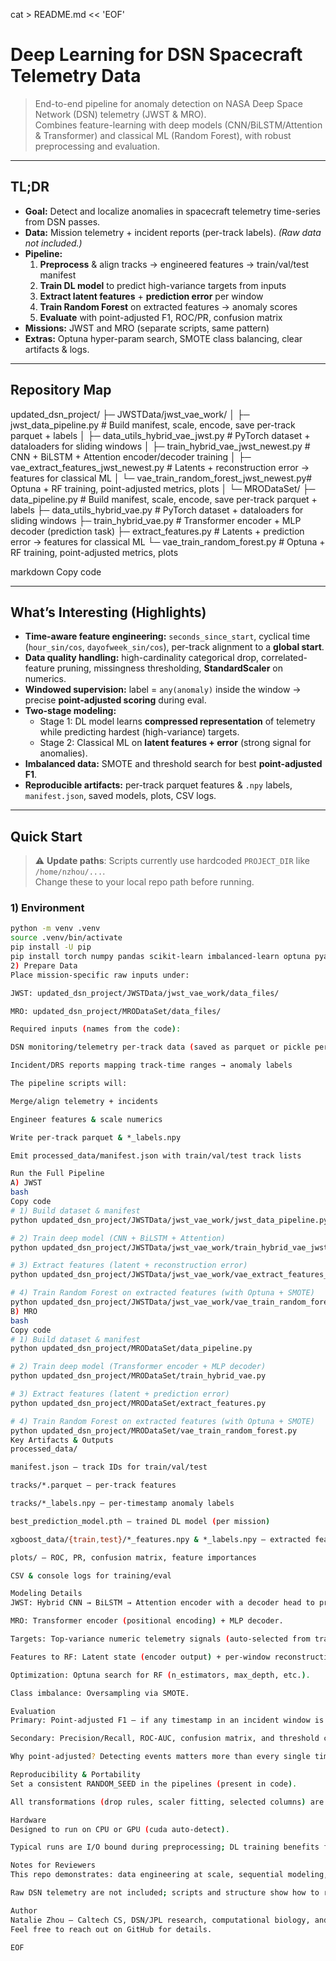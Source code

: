 cat > README.md << 'EOF'
# Deep Learning for DSN Spacecraft Telemetry Data

> End-to-end pipeline for anomaly detection on NASA Deep Space Network (DSN) telemetry (JWST & MRO).  
> Combines feature-learning with deep models (CNN/BiLSTM/Attention & Transformer) and classical ML (Random Forest), with robust preprocessing and evaluation.

---

## TL;DR

- **Goal:** Detect and localize anomalies in spacecraft telemetry time-series from DSN passes.
- **Data:** Mission telemetry + incident reports (per-track labels). *(Raw data not included.)*
- **Pipeline:**  
  1) **Preprocess** & align tracks → engineered features → train/val/test manifest  
  2) **Train DL model** to predict high-variance targets from inputs  
  3) **Extract latent features** + **prediction error** per window  
  4) **Train Random Forest** on extracted features → anomaly scores  
  5) **Evaluate** with point-adjusted F1, ROC/PR, confusion matrix
- **Missions:** JWST and MRO (separate scripts, same pattern)
- **Extras:** Optuna hyper-param search, SMOTE class balancing, clear artifacts & logs.

---

## Repository Map

updated_dsn_project/
├─ JWSTData/jwst_vae_work/
│ ├─ jwst_data_pipeline.py # Build manifest, scale, encode, save per-track parquet + labels
│ ├─ data_utils_hybrid_vae_jwst.py # PyTorch dataset + dataloaders for sliding windows
│ ├─ train_hybrid_vae_jwst_newest.py # CNN + BiLSTM + Attention encoder/decoder training
│ ├─ vae_extract_features_jwst_newest.py # Latents + reconstruction error → features for classical ML
│ └─ vae_train_random_forest_jwst_newest.py# Optuna + RF training, point-adjusted metrics, plots
│
└─ MRODataSet/
├─ data_pipeline.py # Build manifest, scale, encode, save per-track parquet + labels
├─ data_utils_hybrid_vae.py # PyTorch dataset + dataloaders for sliding windows
├─ train_hybrid_vae.py # Transformer encoder + MLP decoder (prediction task)
├─ extract_features.py # Latents + prediction error → features for classical ML
└─ vae_train_random_forest.py # Optuna + RF training, point-adjusted metrics, plots

markdown
Copy code

---

## What’s Interesting (Highlights)

- **Time-aware feature engineering:** `seconds_since_start`, cyclical time (`hour_sin/cos`, `dayofweek_sin/cos`), per-track alignment to a **global start**.
- **Data quality handling:** high-cardinality categorical drop, correlated-feature pruning, missingness thresholding, **StandardScaler** on numerics.
- **Windowed supervision:** label = `any(anomaly)` inside the window → precise **point-adjusted scoring** during eval.
- **Two-stage modeling:**  
  - Stage 1: DL model learns **compressed representation** of telemetry while predicting hardest (high-variance) targets.  
  - Stage 2: Classical ML on **latent features + error** (strong signal for anomalies).
- **Imbalanced data:** SMOTE and threshold search for best **point-adjusted F1**.
- **Reproducible artifacts:** per-track parquet features & `.npy` labels, `manifest.json`, saved models, plots, CSV logs.

---

## Quick Start

> ⚠️ **Update paths**: Scripts currently use hardcoded `PROJECT_DIR` like `/home/nzhou/...`.  
> Change these to your local repo path before running.

### 1) Environment

```bash
python -m venv .venv
source .venv/bin/activate
pip install -U pip
pip install torch numpy pandas scikit-learn imbalanced-learn optuna pyarrow fastparquet tqdm matplotlib seaborn
2) Prepare Data
Place mission-specific raw inputs under:

JWST: updated_dsn_project/JWSTData/jwst_vae_work/data_files/

MRO: updated_dsn_project/MRODataSet/data_files/

Required inputs (names from the code):

DSN monitoring/telemetry per-track data (saved as parquet or pickle per your ingestion)

Incident/DRS reports mapping track-time ranges → anomaly labels

The pipeline scripts will:

Merge/align telemetry + incidents

Engineer features & scale numerics

Write per-track parquet & *_labels.npy

Emit processed_data/manifest.json with train/val/test track lists

Run the Full Pipeline
A) JWST
bash
Copy code
# 1) Build dataset & manifest
python updated_dsn_project/JWSTData/jwst_vae_work/jwst_data_pipeline.py

# 2) Train deep model (CNN + BiLSTM + Attention)
python updated_dsn_project/JWSTData/jwst_vae_work/train_hybrid_vae_jwst_newest.py

# 3) Extract features (latent + reconstruction error)
python updated_dsn_project/JWSTData/jwst_vae_work/vae_extract_features_jwst_newest.py

# 4) Train Random Forest on extracted features (with Optuna + SMOTE)
python updated_dsn_project/JWSTData/jwst_vae_work/vae_train_random_forest_jwst_newest.py
B) MRO
bash
Copy code
# 1) Build dataset & manifest
python updated_dsn_project/MRODataSet/data_pipeline.py

# 2) Train deep model (Transformer encoder + MLP decoder)
python updated_dsn_project/MRODataSet/train_hybrid_vae.py

# 3) Extract features (latent + prediction error)
python updated_dsn_project/MRODataSet/extract_features.py

# 4) Train Random Forest on extracted features (with Optuna + SMOTE)
python updated_dsn_project/MRODataSet/vae_train_random_forest.py
Key Artifacts & Outputs
processed_data/

manifest.json — track IDs for train/val/test

tracks/*.parquet — per-track features

tracks/*_labels.npy — per-timestamp anomaly labels

best_prediction_model.pth — trained DL model (per mission)

xgboost_data/{train,test}/*_features.npy & *_labels.npy — extracted features

plots/ — ROC, PR, confusion matrix, feature importances

CSV & console logs for training/eval

Modeling Details
JWST: Hybrid CNN → BiLSTM → Attention encoder with a decoder head to predict selected targets.

MRO: Transformer encoder (positional encoding) + MLP decoder.

Targets: Top-variance numeric telemetry signals (auto-selected from training split).

Features to RF: Latent state (encoder output) + per-window reconstruction/prediction error (Huber/L1-ish).

Optimization: Optuna search for RF (n_estimators, max_depth, etc.).

Class imbalance: Oversampling via SMOTE.

Evaluation
Primary: Point-adjusted F1 — if any timestamp in an incident window is hit, count whole window as detected.

Secondary: Precision/Recall, ROC-AUC, confusion matrix, and threshold chosen by best point-adjusted F1.

Why point-adjusted? Detecting events matters more than every single timestamp.

Reproducibility & Portability
Set a consistent RANDOM_SEED in the pipelines (present in code).

All transformations (drop rules, scaler fitting, selected columns) are derived only from the training split & serialized alongside outputs.

Hardware
Designed to run on CPU or GPU (cuda auto-detect).

Typical runs are I/O bound during preprocessing; DL training benefits from GPU.

Notes for Reviewers
This repo demonstrates: data engineering at scale, sequential modeling, representation learning, classic + deep hybrid systems, careful evaluation under imbalanced labels, and production-style logging & artifacts.

Raw DSN telemetry are not included; scripts and structure show how to reproduce on similar data.

Author
Natalie Zhou — Caltech CS, DSN/JPL research, computational biology, and applied ML.
Feel free to reach out on GitHub for details.

EOF
